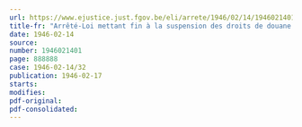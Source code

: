 ```yaml
---
url: https://www.ejustice.just.fgov.be/eli/arrete/1946/02/14/1946021401/justel
title-fr: "Arrêté-Loi mettant fin à la suspension des droits de douane sur les benzols et sur les huiles de pétrole"
date: 1946-02-14
source:
number: 1946021401
page: 888888
case: 1946-02-14/32
publication: 1946-02-17
starts:
modifies:
pdf-original:
pdf-consolidated:
---
```


